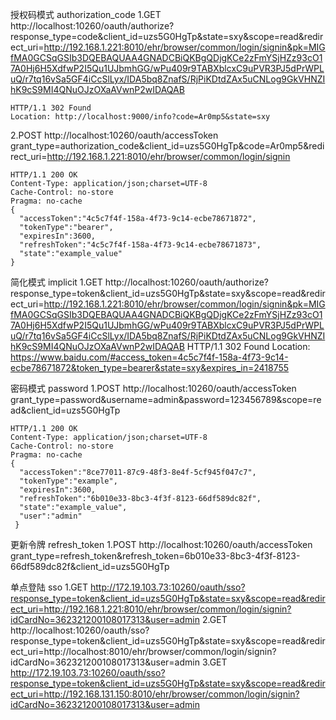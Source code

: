 授权码模式 authorization_code
1.GET http://localhost:10260/oauth/authorize?response_type=code&client_id=uzs5G0HgTp&state=sxy&scope=read&redirect_uri=http://192.168.1.221:8010/ehr/browser/common/login/signin&pk=MIGfMA0GCSqGSIb3DQEBAQUAA4GNADCBiQKBgQDjgKCe2zFmYSjHZz93cO17A0Hj6H5XdfwP2I5Qu1UJbmhGG/wPu409r9TABXblcxC9uPVR3PJ5dPrWPLuQ/r7tq16vSa5GF4iCcSlLyx/IDA5bq8ZnafS/RjPiKDtdZAx5uCNLog9GkVHNZIhK9cS9MI4QNuOJzOXaAVwnP2wIDAQAB

    HTTP/1.1 302 Found
    Location: http://localhost:9000/info?code=Ar0mp5&state=sxy
2.POST  http://localhost:10260/oauth/accessToken
    grant_type=authorization_code&client_id=uzs5G0HgTp&code=Ar0mp5&redirect_uri=http://192.168.1.221:8010/ehr/browser/common/login/signin

    HTTP/1.1 200 OK
    Content-Type: application/json;charset=UTF-8
    Cache-Control: no-store
    Pragma: no-cache
    {
      "accessToken":"4c5c7f4f-158a-4f73-9c14-ecbe78671872",
      "tokenType":"bearer",
      "expiresIn":3600,
      "refreshToken":"4c5c7f4f-158a-4f73-9c14-ecbe78671873",
      "state":"example_value"
    }

简化模式 implicit
1.GET http://localhost:10260/oauth/authorize?response_type=token&client_id=uzs5G0HgTp&state=sxy&scope=read&redirect_uri=http://192.168.1.221:8010/ehr/browser/common/login/signin&pk=MIGfMA0GCSqGSIb3DQEBAQUAA4GNADCBiQKBgQDjgKCe2zFmYSjHZz93cO17A0Hj6H5XdfwP2I5Qu1UJbmhGG/wPu409r9TABXblcxC9uPVR3PJ5dPrWPLuQ/r7tq16vSa5GF4iCcSlLyx/IDA5bq8ZnafS/RjPiKDtdZAx5uCNLog9GkVHNZIhK9cS9MI4QNuOJzOXaAVwnP2wIDAQAB
    HTTP/1.1 302 Found
    Location: https://www.baidu.com/#access_token=4c5c7f4f-158a-4f73-9c14-ecbe78671872&token_type=bearer&state=sxy&expires_in=2418755
   
密码模式 password
1.POST http://localhost:10260/oauth/accessToken
    grant_type=password&username=admin&password=123456789&scope=read&client_id=uzs5G0HgTp

    HTTP/1.1 200 OK
    Content-Type: application/json;charset=UTF-8
    Cache-Control: no-store
    Pragma: no-cache
    {
      "accessToken":"8ce77011-87c9-48f3-8e4f-5cf945f047c7",
      "tokenType":"example",
      "expiresIn":3600,
      "refreshToken":"6b010e33-8bc3-4f3f-8123-66df589dc82f",
      "state":"example_value",
      "user":"admin"
     }

更新令牌 refresh_token
1.POST http://localhost:10260/oauth/accessToken
    grant_type=refresh_token&refresh_token=6b010e33-8bc3-4f3f-8123-66df589dc82f&client_id=uzs5G0HgTp

单点登陆 sso
1.GET http://172.19.103.73:10260/oauth/sso?response_type=token&client_id=uzs5G0HgTp&state=sxy&scope=read&redirect_uri=http://192.168.1.221:8010/ehr/browser/common/login/signin?idCardNo=362321200108017313&user=admin
2.GET http://localhost:10260/oauth/sso?response_type=token&client_id=uzs5G0HgTp&state=sxy&scope=read&redirect_uri=http://localhost:8010/ehr/browser/common/login/signin?idCardNo=362321200108017313&user=admin
3.GET http://172.19.103.73:10260/oauth/sso?response_type=token&client_id=uzs5G0HgTp&state=sxy&scope=read&redirect_uri=http://192.168.131.150:8010/ehr/browser/common/login/signin?idCardNo=362321200108017313&user=admin